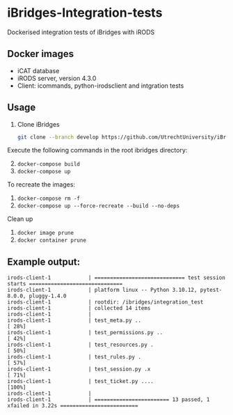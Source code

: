 # iBridges-Integration-tests
Dockerised integration tests of iBridges with iRODS

## Docker images
- iCAT database
- iRODS server, version 4.3.0
- Client: icommands, python-irodsclient and intgration tests

## Usage
1. Clone iBridges
   
   ```sh
   git clone --branch develop https://github.com/UtrechtUniversity/iBridges.git
   ```

Execute the following commands in the root ibridges directory:

2. `docker-compose build`
3. `docker-compose up`

To recreate the images:

1. `docker-compose rm -f`
2. `docker-compose up --force-recreate --build --no-deps`

Clean up

1. `docker image prune`
2. `docker container prune`

## Example output:

```
irods-client-1            | ============================= test session starts ==============================
irods-client-1            | platform linux -- Python 3.10.12, pytest-8.0.0, pluggy-1.4.0
irods-client-1            | rootdir: /ibridges/integration_test
irods-client-1            | collected 14 items
irods-client-1            | 
irods-client-1            | test_meta.py ..                                                          [ 28%]
irods-client-1            | test_permissions.py ..                                                   [ 42%]
irods-client-1            | test_resources.py .                                                      [ 50%]
irods-client-1            | test_rules.py .                                                          [ 57%]
irods-client-1            | test_session.py .x                                                       [ 71%]
irods-client-1            | test_ticket.py ....                                                      [100%]
irods-client-1            | 
irods-client-1            | ======================== 13 passed, 1 xfailed in 3.22s =========================
```
